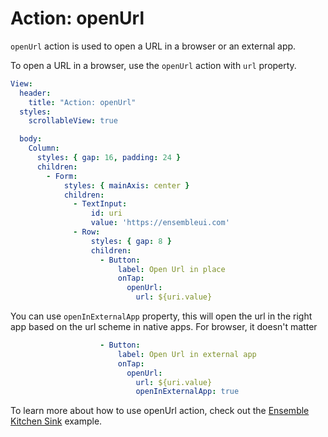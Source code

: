 # Action: openUrl

`openUrl` action is used to open a URL in a browser or an external app.

To open a URL in a browser, use the `openUrl` action with `url` property.

```yaml
View:
  header:
    title: "Action: openUrl"
  styles:
    scrollableView: true

  body:
    Column: 
      styles: { gap: 16, padding: 24 }
      children:
        - Form:
            styles: { mainAxis: center }
            children:
              - TextInput:
                  id: uri
                  value: 'https://ensembleui.com'
              - Row:
                  styles: { gap: 8 }
                  children:
                    - Button:
                        label: Open Url in place
                        onTap:
                          openUrl:
                            url: ${uri.value}
```

You can use `openInExternalApp` property, this will open the url in the right app based on the url scheme in native apps. For browser, it doesn't matter

```yaml
                    - Button:
                        label: Open Url in external app
                        onTap:
                          openUrl:
                            url: ${uri.value}
                            openInExternalApp: true
```

To learn more about how to use openUrl action, check out the [Ensemble Kitchen Sink](https://studio.ensembleui.com/app/e24402cb-75e2-404c-866c-29e6c3dd7992/screen/TnoazbWLihcenxD1NBkr) example.